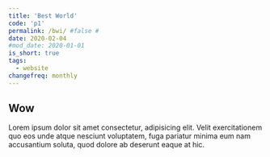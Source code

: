 ```yaml
---
title: 'Best World'
code: 'p1'
permalink: /bwi/ #false #
date: 2020-02-04
#mod_date: 2020-01-01
is_short: true
tags: 
  - website
changefreq: monthly
---
```


## Wow

Lorem ipsum dolor sit amet consectetur, adipisicing elit. Velit exercitationem quo eos unde atque nesciunt voluptatem, fuga pariatur minima eum nam accusantium soluta, quod dolore ab deserunt eaque at hic.